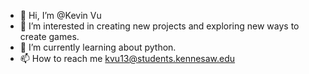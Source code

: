 - 👋 Hi, I’m @Kevin Vu
- 👀 I’m interested in creating new projects and exploring new ways to create games.
- 🌱 I’m currently learning about python.	
- 📫 How to reach me kvu13@students.kennesaw.edu

<!---
k0v00y4/k0v00y4 is a ✨ special ✨ repository because its `README.md` (this file) appears on your GitHub profile.
You can click the Preview link to take a look at your changes.
--->
